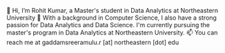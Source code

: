 👋 Hi, I’m Rohit Kumar, a Master's student in Data Analytics at Northeastern University
👀 With a background in Computer Science, I also have a strong passion for Data Analytics and Data Science. I'm currently pursuing the master's program in Data Analytics at Northeastern University.
📫 You can reach me at gaddamsreeramulu.r [at] northeastern [dot] edu

<!---
Rohitsunnyy/Rohitsunnyy is a ✨ special ✨ repository because its `README.md` (this file) appears on your GitHub profile.
You can click the Preview link to take a look at your changes.
--->
